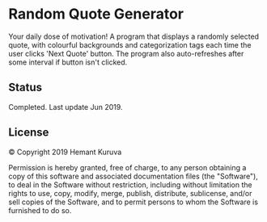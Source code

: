 # Random Quote Generator
Your daily dose of motivation! A program that displays a randomly selected quote, with colourful backgrounds and categorization tags each time the user clicks 'Next Quote' button. The program also auto-refreshes after some interval if button isn't clicked.

## Status
Completed. Last update Jun 2019.

## License
&copy; Copyright 2019 Hemant Kuruva

Permission is hereby granted, free of charge, to any person obtaining a copy of this software and associated documentation files (the "Software"), to deal in the Software without restriction, including without limitation the rights to use, copy, modify, merge, publish, distribute, sublicense, and/or sell copies of the Software, and to permit persons to whom the Software is furnished to do so.
